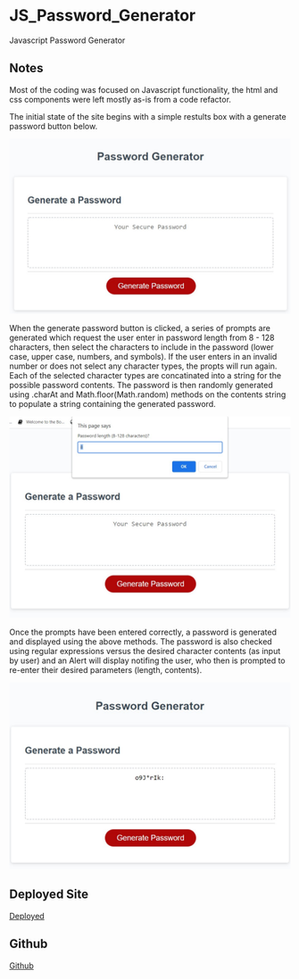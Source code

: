 # JS_Password_Generator
Javascript Password Generator

## Notes
Most of the coding was focused on Javascript functionality, the html and css components were left mostly as-is from a code refactor.

The initial state of the site begins with a simple restults box with a generate password button below.

![Initial](./Assets/PW_Start.jpg)

When the generate password button is clicked, a series of prompts are generated which request the user enter in password length from 8 - 128 characters, then select the characters to include in the password (lower case, upper case, numbers, and symbols).  If the user enters in an invalid number or does not select any character types, the propts will run again.  Each of the selected character types are concatinated into a string for the possible password contents. The password is then randomly generated using .charAt and Math.floor(Math.random) methods on the contents string to populate a string containing the generated password.  

![Prompts](./Assets/PW_Prompts.jpg)

Once the prompts have been entered correctly, a password is generated and displayed using the above methods.  The password is also checked using regular expressions versus the desired character contents (as input by user) and an Alert will display notifing the user, who then is prompted to re-enter their desired parameters (length, contents).

![Compted](./Assets/PW_Complete.jpg)

## Deployed Site

[Deployed](https://danielmrva.github.io/JS_Password_Generator/)

## Github

[Github](https://github.com/DanielMrva/JS_Password_Generator)


